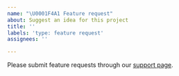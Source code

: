 ```yaml
---
name: "\U0001F4A1 Feature request"
about: Suggest an idea for this project
title: ''
labels: 'type: feature request'
assignees: ''

---
```


<!-- DO NOT DELETE
validate_template=false
template_path=.github/ISSUE_TEMPLATE/feature_request.md
-->

<!--
Thank you for contributing to the Firebase community!

Have a feature request?
========================
Great, we love hearing how we can improve our products! However, GitHub is not the place to submit them. Please submit your feature requests to:
https://firebase.google.com/support/contact/bugs-features/

**Think you found a bug?** Please do not use this template - use the `🐛 Bug report` template.

Have a usage question?
=======================
We get lots of those and we love helping you, but GitHub is not the best place for them and they
will be closed. Here are some resources to get help:

- Start with the quickstart: https://firebase.google.com/docs/functions/write-firebase-functions
- Go through the guide: https://firebase.google.com/docs/functions/
- Read the full API reference: https://firebase.google.com/docs/reference/functions/
- Browse some examples: https://github.com/firebase/functions-samples

If the official documentation doesn't help, try asking through our official support channels:

https://firebase.google.com/support/

*Please avoid double posting across multiple channels!*
-->

Please submit feature requests through our [support page](https://firebase.google.com/support/troubleshooter/report/features/).
